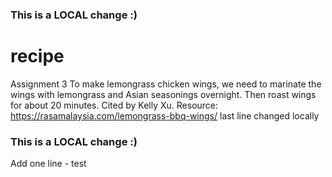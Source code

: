 ### This is a LOCAL change :)
# recipe
Assignment 3
To make lemongrass chicken wings, we need to marinate the wings with lemongrass and Asian seasonings overnight. Then roast wings for about 20 minutes. Cited by Kelly Xu. Resource: https://rasamalaysia.com/lemongrass-bbq-wings/
last line changed locally
### This is a LOCAL change :)
Add one line - test
